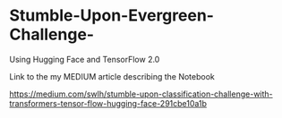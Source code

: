 # Stumble-Upon-Evergreen-Challenge-
Using Hugging Face and TensorFlow 2.0

Link to the my MEDIUM article describing the  Notebook 

https://medium.com/swlh/stumble-upon-classification-challenge-with-transformers-tensor-flow-hugging-face-291cbe10a1b
